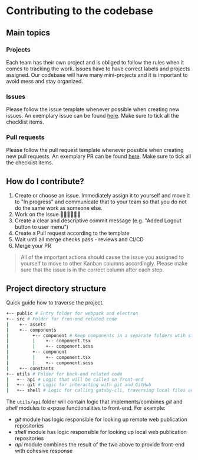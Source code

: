 # Contributing to the codebase

## Main topics
### Projects
Each team has their own project and is obliged to follow the rules when it comes to tracking the work. Issues have to have correct labels and projects assigned. Our codebase will have many mini-projects and it is important to avoid mess and stay organized.

### Issues
Please follow the issue template whenever possible when creating new issues. An exemplary issue can be found [here](https://github.com/karczewskiPiotr/vnlab-tool/issues/1).
Make sure to tick all the checklist items.

### Pull requests
Please follow the pull request template whenever possible when creating new pull requests. An exemplary PR can be found [here](https://github.com/karczewskiPiotr/vnlab-tool/pull/2).
Make sure to tick all the checklist items.

## How do I contribute?
1. Create or choose an issue. Immediately assign it to yourself and move it to "In progress" and communicate that to your team so that you do not do the same work as someone else.
2. Work on the issue 👨🏼‍💻👩🏼‍💻
3. Create a clear and descriptive commit message (e.g. "Added Logout button to user menu")
4. Create a Pull request according to the template
5. Wait until all merge checks pass - reviews and CI/CD
6. Merge your PR

> All of the important actions should cause the issue you assigned to yourself to move to other Kanban columns accordingly. Please make sure that the issue is in the correct column after each step.

## Project directory structure
Quick guide how to traverse the project.

```sh
+-- public # Entry folder for webpack and electron
+-- src # Folder for fron-end related code
|    +-- assets 
|    +-- components
|         +-- component # Keep components in a separate folders wtih style files
|         |    +-- component.tsx
|         |    +-- component.scss
|         +-- component
|         |    +-- component.tsx
|         |    +-- component.scss
|    +-- constants
+-- utils # Folder for back-end related code
|   +-- api # Logic that will be called on front-end
|   +-- git # Logic for interacting with git and GitHub
|   +-- shell # Logic for calling gatsby-cli, traversing local files adn generating config
```

The `utils/api` folder will contain logic that implements/combines *git* and *shell* modules to expose functionalities to front-end. For example:
 * *git* module has logic responsible for looking up remote web publication repositories
 * *shell* module has logic responsible for looking up local web publication repositories
 * *api* module combines the result of the two above to provide front-end with cohesive response